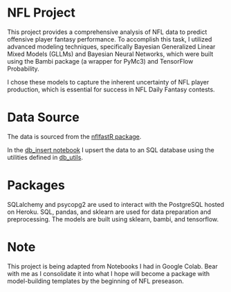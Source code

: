 # NFL Project

This project provides a comprehensive analysis of NFL data to predict offensive player fantasy performance. To accomplish this task, I utilized advanced modeling techniques, specifically Bayesian Generalized Linear Mixed Models (GLLMs) and Bayesian Neural Networks, which were built using the Bambi package (a wrapper for PyMc3) and TensorFlow Probability.

I chose these models to capture the inherent uncertainty of NFL player production, which is essential for success in NFL Daily Fantasy contests.

# Data Source
The data is sourced from the [nflfastR package](https://github.com/nflverse/nflverse-data/releases). 

In the [db_insert notebook](https://github.com/yaobviously/nfl_project/blob/main/notebooks/db_insert.ipynb) I upsert the data to an SQL database using the utilities defined in [db_utils](https://github.com/yaobviously/nfl_project/blob/main/db_utils.py).

# Packages

SQLalchemy and psycopg2 are used to interact with the PostgreSQL hosted on Heroku. SQL, pandas, and sklearn are used for data preparation and preprocessing. The models are built using sklearn, bambi, and tensorflow. 

# Note

This project is being adapted from Notebooks I had in Google Colab. Bear with me as I consolidate it into what I hope will become a package with model-building templates by the beginning of NFL preseason. 